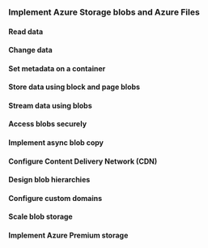 ### Implement Azure Storage blobs and Azure Files

#### Read data
#### Change data
#### Set metadata on a container
#### Store data using block and page blobs
#### Stream data using blobs
#### Access blobs securely
#### Implement async blob copy
#### Configure Content Delivery Network (CDN)
#### Design blob hierarchies
#### Configure custom domains
#### Scale blob storage
#### Implement Azure Premium storage